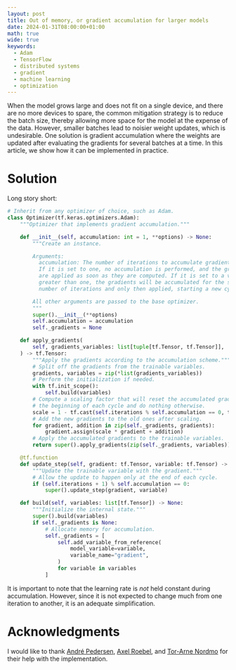 ```yaml
---
layout: post
title: Out of memory, or gradient accumulation for larger models
date: 2024-01-31T08:00:00+01:00
math: true
wide: true
keywords:
  - Adam
  - TensorFlow
  - distributed systems
  - gradient
  - machine learning
  - optimization
---
```


When the model grows large and does not fit on a single device, and there are no
more devices to spare, the common mitigation strategy is to reduce the batch
size, thereby allowing more space for the model at the expense of the data.
However, smaller batches lead to noisier weight updates, which is undesirable.
One solution is gradient accumulation where the weights are updated after
evaluating the gradients for several batches at a time. In this article, we show
how it can be implemented in practice.

# Solution

Long story short:

```python
# Inherit from any optimizer of choice, such as Adam.
class Optimizer(tf.keras.optimizers.Adam):
    """Optimizer that implements gradient accumulation."""

    def __init__(self, accumulation: int = 1, **options) -> None:
        """Create an instance.

        Arguments:
          accumulation: The number of iterations to accumulate gradients over.
          If it is set to one, no accumulation is performed, and the gradients
          are applied as soon as they are computed. If it is set to a value
          greater than one, the gradients will be accumulated for the specified
          number of iterations and only then applied, starting a new cycle.

        All other arguments are passed to the base optimizer.
        """
        super().__init__(**options)
        self.accumulation = accumulation
        self._gradients = None

    def apply_gradients(
        self, gradients_variables: list[tuple[tf.Tensor, tf.Tensor]],
    ) -> tf.Tensor:
        """Apply the gradients according to the accumulation scheme."""
        # Split off the gradients from the trainable variables.
        gradients, variables = zip(*list(gradients_variables))
        # Perform the initialization if needed.
        with tf.init_scope():
            self.build(variables)
        # Compute a scaling factor that will reset the accumulated gradients at
        # the beginning of each cycle and do nothing otherwise.
        scale = 1 - tf.cast(self.iterations % self.accumulation == 0, tf.float32)
        # Add the new gradients to the old ones after scaling.
        for gradient, addition in zip(self._gradients, gradients):
            gradient.assign(scale * gradient + addition)
        # Apply the accumulated gradients to the trainable variables.
        return super().apply_gradients(zip(self._gradients, variables))

    @tf.function
    def update_step(self, gradient: tf.Tensor, variable: tf.Tensor) -> None:
        """Update the trainable variable with the gradient."""
        # Allow the update to happen only at the end of each cycle.
        if (self.iterations + 1) % self.accumulation == 0:
            super().update_step(gradient, variable)

    def build(self, variables: list[tf.Tensor]) -> None:
        """Initialize the internal state."""
        super().build(variables)
        if self._gradients is None:
            # Allocate memory for accumulation.
            self._gradients = [
                self.add_variable_from_reference(
                    model_variable=variable,
                    variable_name="gradient",
                )
                for variable in variables
            ]
```

It is important to note that the learning rate is _not_ held constant during
accumulation. However, since it is not expected to change much from one
iteration to another, it is an adequate simplification.

# Acknowledgments

I would like to thank [André Pedersen], [Axel Roebel], and [Tor-Arne Nordmo] for
their help with the implementation.

[André Pedersen]: https://github.com/andreped
[Axel Roebel]: https://github.com/roebel
[Tor-Arne Nordmo]: https://github.com/tno123
